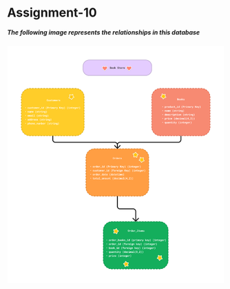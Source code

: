 # Assignment-10

##### The following image represents the relationships in this database
![Initial database diagram practice with figma!](postman/Database%20Practice.png "Database's ER")